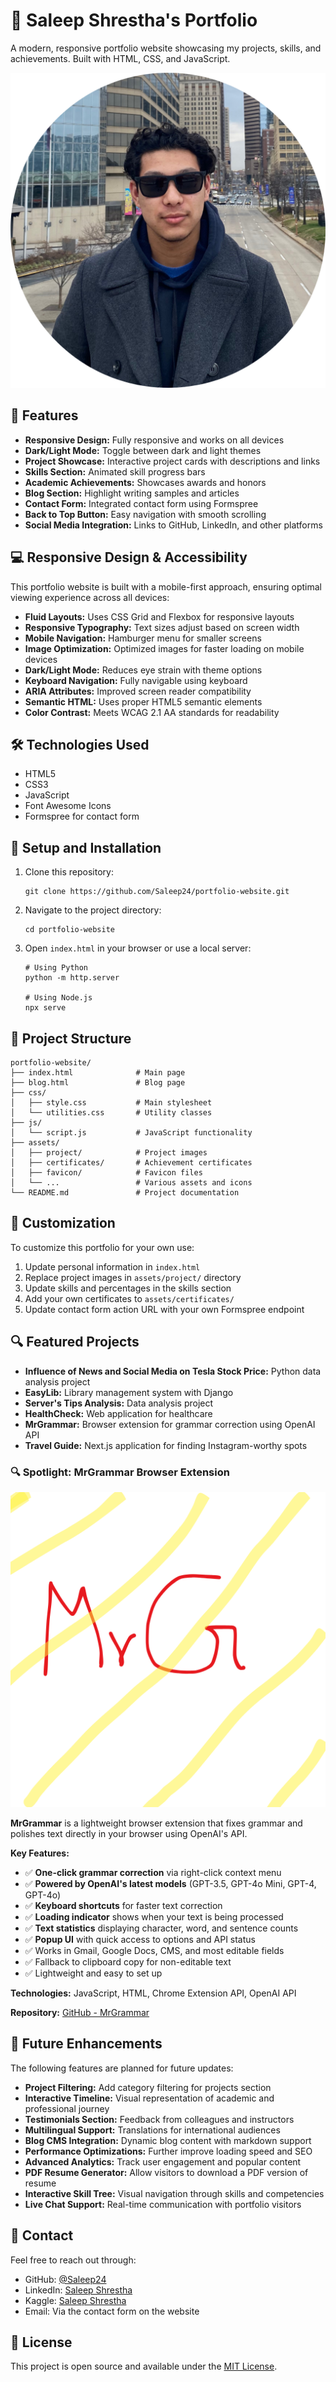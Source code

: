 # 🚀 Saleep Shrestha's Portfolio

A modern, responsive portfolio website showcasing my projects, skills, and achievements. Built with HTML, CSS, and JavaScript.

![Portfolio Preview](assets/headshot-saleep.png)

## 🌟 Features

- **Responsive Design:** Fully responsive and works on all devices
- **Dark/Light Mode:** Toggle between dark and light themes
- **Project Showcase:** Interactive project cards with descriptions and links
- **Skills Section:** Animated skill progress bars
- **Academic Achievements:** Showcases awards and honors
- **Blog Section:** Highlight writing samples and articles
- **Contact Form:** Integrated contact form using Formspree
- **Back to Top Button:** Easy navigation with smooth scrolling
- **Social Media Integration:** Links to GitHub, LinkedIn, and other platforms

## 💻 Responsive Design & Accessibility

This portfolio website is built with a mobile-first approach, ensuring optimal viewing experience across all devices:

- **Fluid Layouts:** Uses CSS Grid and Flexbox for responsive layouts
- **Responsive Typography:** Text sizes adjust based on screen width
- **Mobile Navigation:** Hamburger menu for smaller screens
- **Image Optimization:** Optimized images for faster loading on mobile devices
- **Dark/Light Mode:** Reduces eye strain with theme options
- **Keyboard Navigation:** Fully navigable using keyboard
- **ARIA Attributes:** Improved screen reader compatibility
- **Semantic HTML:** Uses proper HTML5 semantic elements
- **Color Contrast:** Meets WCAG 2.1 AA standards for readability

## 🛠️ Technologies Used

- HTML5
- CSS3
- JavaScript
- Font Awesome Icons
- Formspree for contact form

## 🔧 Setup and Installation

1. Clone this repository:
   ```
   git clone https://github.com/Saleep24/portfolio-website.git
   ```

2. Navigate to the project directory:
   ```
   cd portfolio-website
   ```

3. Open `index.html` in your browser or use a local server:
   ```
   # Using Python
   python -m http.server
   
   # Using Node.js
   npx serve
   ```

## 📁 Project Structure

```
portfolio-website/
├── index.html              # Main page
├── blog.html               # Blog page
├── css/
│   ├── style.css           # Main stylesheet
│   └── utilities.css       # Utility classes
├── js/
│   └── script.js           # JavaScript functionality
├── assets/
│   ├── project/            # Project images
│   ├── certificates/       # Achievement certificates
│   ├── favicon/            # Favicon files
│   └── ...                 # Various assets and icons
└── README.md               # Project documentation
```

## 🎨 Customization

To customize this portfolio for your own use:

1. Update personal information in `index.html`
2. Replace project images in `assets/project/` directory
3. Update skills and percentages in the skills section
4. Add your own certificates to `assets/certificates/`
5. Update contact form action URL with your own Formspree endpoint

## 🔍 Featured Projects

- **Influence of News and Social Media on Tesla Stock Price:** Python data analysis project
- **EasyLib:** Library management system with Django
- **Server's Tips Analysis:** Data analysis project
- **HealthCheck:** Web application for healthcare
- **MrGrammar:** Browser extension for grammar correction using OpenAI API
- **Travel Guide:** Next.js application for finding Instagram-worthy spots

### 🔍 Spotlight: MrGrammar Browser Extension

![MrGrammar](assets/project/mrgrammar.png)

**MrGrammar** is a lightweight browser extension that fixes grammar and polishes text directly in your browser using OpenAI's API.

**Key Features:**
- ✅ **One-click grammar correction** via right-click context menu
- ✅ **Powered by OpenAI's latest models** (GPT-3.5, GPT-4o Mini, GPT-4, GPT-4o)
- ✅ **Keyboard shortcuts** for faster text correction
- ✅ **Loading indicator** shows when your text is being processed
- ✅ **Text statistics** displaying character, word, and sentence counts
- ✅ **Popup UI** with quick access to options and API status
- ✅ Works in Gmail, Google Docs, CMS, and most editable fields
- ✅ Fallback to clipboard copy for non-editable text
- ✅ Lightweight and easy to set up

**Technologies:** JavaScript, HTML, Chrome Extension API, OpenAI API

**Repository:** [GitHub - MrGrammar](https://github.com/Saleep24/MrGrammar)

## 🚀 Future Enhancements

The following features are planned for future updates:

- **Project Filtering:** Add category filtering for projects section
- **Interactive Timeline:** Visual representation of academic and professional journey
- **Testimonials Section:** Feedback from colleagues and instructors
- **Multilingual Support:** Translations for international audiences
- **Blog CMS Integration:** Dynamic blog content with markdown support
- **Performance Optimizations:** Further improve loading speed and SEO
- **Advanced Analytics:** Track user engagement and popular content
- **PDF Resume Generator:** Allow visitors to download a PDF version of resume
- **Interactive Skill Tree:** Visual navigation through skills and competencies
- **Live Chat Support:** Real-time communication with portfolio visitors

## 📱 Contact

Feel free to reach out through:
- GitHub: [@Saleep24](https://github.com/Saleep24/)
- LinkedIn: [Saleep Shrestha](https://www.linkedin.com/in/saleepshrestha/)
- Kaggle: [Saleep Shrestha](https://www.kaggle.com/saleepshrestha)
- Email: Via the contact form on the website

## 📄 License

This project is open source and available under the [MIT License](LICENSE.md). 